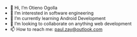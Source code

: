 - 👋 Hi, I’m Otieno Ogolla
- 👀 I’m interested in software engineering
- 🌱 I’m currently learning Android Development
- 💞️ I’m looking to collaborate on anything web development
- 📫 How to reach me: paul.zay@outlook.com


